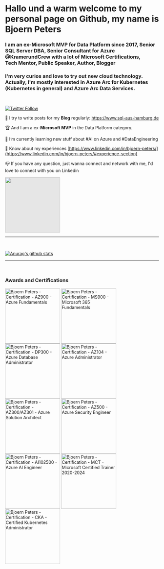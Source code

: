 <h1>Hallo und a warm welcome to my personal page on Github, my name is Bjoern Peters</h1>
<h3>I am an  ex-Microsoft MVP for Data Platform since 2017, Senior SQL Server DBA, Senior Consultant for Azure @KramerundCrew with a lot of Microsoft Certifications, <br> 
Tech Mentor, Public Speaker, Author, Blogger</h3>
<h3>I'm very curios and love to try out new cloud technology. Actually, I'm mostly interested in Azure Arc for Kubernetes (Kubernetes in general) and Azure Arc Data Services.</h5>
<br>

[![Twitter Follow](https://img.shields.io/twitter/follow/sql_aus_hh?color=blue&logo=twitter&style=for-the-badge)](https://twitter.com/intent/follow?screen_name=sql_aus_hh)

:memo: I try to write posts for my **Blog** regularly: https://www.sql-aus-hamburg.de

:trophy: And I am a ex-**Microsoft MVP** in the Data Platform category.

:open_book: I’m currently learning new stuff about #AI on Azure and #DataEngineering

:bookmark_tabs: Know about my experiences [https://www.linkedin.com/in/bjoern-peters/](https://www.linkedin.com/in/bjoern-peters/#experience-section)

:mailbox_closed: If you have any question, just wanna connect and network with me, I'd love to connect with you on Linkedin

<a href="https://www.linkedin.com/in/bjoern-peters/"><img style="background-color: hsl(0, 0%, 90%);transition: background-color 300ms;" src="https://www.sql-aus-hamburg.de/wp-content/uploads/2021/07/LI-Logo.png" width="180" /></a>

<hr>
<br>


[![Anurag's github stats](https://github-readme-stats.vercel.app/api?username=sql-aus-hh)](https://github.com/sql-aus-hh)

<hr>
<br>

<h3 align="left">Awards and Certifications</h3>
<p align="left">
    <a href="https://www.sql-aus-hamburg.de" target="blank"><img align="center" width="180" src="https://www.sql-aus-hamburg.de/wp-content/uploads/2021/07/azure-fundamentals-600x600-1.png" alt="Bjoern Peters - Certification - AZ900 - Azure Fundamentals" /></a>
    <a href="https://www.sql-aus-hamburg.de" target="blank"><img align="center" width="180" src="https://www.sql-aus-hamburg.de/wp-content/uploads/2021/07/microsoft365-fundamentals-600x600-1.png" alt="Bjoern Peters - Certification - MS900 - Microsoft 365 Fundamentals" /></a>
    <a href="https://www.sql-aus-hamburg.de" target="blank"><img align="center" width="180" src="https://www.sql-aus-hamburg.de/wp-content/uploads/2021/07/azure-database-administrator-associate-600x600-1.png" alt="Bjoern Peters - Certification - DP300 - Azure Database Administrator" /></a>
    <a href="https://www.sql-aus-hamburg.de" target="blank"><img align="center" width="180" src="https://www.sql-aus-hamburg.de/wp-content/uploads/2021/07/azure-administrator-associate-600x600-2.png" alt="Bjoern Peters - Certification - AZ104 - Azure Administrator" /></a>
    <a href="https://www.sql-aus-hamburg.de" target="blank"><img align="center" width="180" src="https://www.sql-aus-hamburg.de/wp-content/uploads/2021/07/azure-solutions-architect-expert-600x600-1.png" alt="Bjoern Peters - Certification - AZ300/AZ301 - Azure Solution Architect" /></a>
    <a href="https://www.sql-aus-hamburg.de" target="blank"><img align="center" width="180" src="https://www.sql-aus-hamburg.de/wp-content/uploads/2021/07/azure-security-engineer-associate600x600-1.png" alt="Bjoern Peters - Certification - AZ500 - Azure Security Engineer" /></a>
    <a href="https://www.sql-aus-hamburg.de" target="blank"><img align="center" width="180" src="https://www.sql-aus-hamburg.de/wp-content/uploads/2022/12/AI102.png" alt="Bjoern Peters - Certification - AI102500 - Azure AI Engineer" /></a>
    <a href="https://www.sql-aus-hamburg.de" target="blank"><img align="center" width="180" src="https://www.sql-aus-hamburg.de/wp-content/uploads/2022/12/MCT-2022-2023.png" alt="Bjoern Peters - Certification - MCT - Microsoft Certified Trainer 2020-2024" /></a>
    <a href="https://www.sql-aus-hamburg.de" target="blank"><img align="center" width="180" src="https://www.sql-aus-hamburg.de/wp-content/uploads/2022/12/cka_from_cncfsite__281_29.png" alt="Bjoern Peters - Certification - CKA - Certified Kubernetes Administrator" /></a>
</p>

<!--
**sql-aus-hh/sql-aus-hh** is a ✨ _special_ ✨ repository because its `README.md` (this file) appears on your GitHub profile.
A big THANK YOU to Jonah Andersson and Michael Mardahl for the inspiration and sorry for copying your content ;-)
-->
